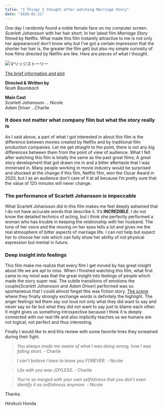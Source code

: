 ```yaml
---
title: "3 Things I thought after watching Marriage Story"
date: "2020-01-21"
---
```


One day I randomly found a noble female face on my computer screen. _Scarlett Johansson_ with her hair short. In her latest film _Marriage Story_ filmed by Netflix. What made this film instantly attractive to me is not only her appearance(I don’t know why but I’ve got a certain impression that the shorter her hair is, the greater the film get) but also my simple curiosity of how films directed by Netflix are like. Here are pieces of what I thought.  

![マリッジストーリー](https://bookandfilmglobe.com/wp-content/uploads/2020/01/how_marriage_story_production_designer_depicted_a_divorce_tale_in_two_homes_-_publicity_-_h_2019_-800x445.jpg)  

[The brief information and plot]( https://en.m.wikipedia.org/wiki/Marriage_Story )

**Directed & Written by**  
_Noah Baumbach_  

**Main Cast**     
_Scarlett Johansson_  ... Nicole  
_Adam Driver_  ...Charlie

### It does not matter what company film but what the story really is

As I said above, a part of what I got interested in about this film is the difference between movies created by Netflix and by traditional film production companies. Let me get straight to the point, there is not any big differences between them from the point of view of audience. What I felt after watching this film is totally the same as the past great films; A great story development that got drawn me in and a bitter aftertaste that I was immersed in. Many people working in movie industry would be surprised and shocked at the change if this film, Netflix film, won the Oscar Award in 2020, but I as an audience don’t care of it at all because I’m pretty sure that the value of 120 minutes will never change.

### The performance of Scarlett Johansson is impeccable

What Scarlett Johansson did in this film makes me feel deeply ashamed that I do not have accurate words that describe it. It’s **INCREDIBLE**. I do not know the detailed technics of acting, but i think she perfectly performed a woman who has trouble in keeping the relationship with her husband. The tone of her voice and the moving on her eyes tells a lot and gives me the real atmosphere of bitter aspects of marriage life. I can not help but expect her to choose her role which can fully show her ability of not physical expression but mental in future. 


### Deep insight into feelings

This film make me realize that every film I get moved by has great insight about life we are apt to miss. When I finished watching this film, what first came to my mind was that the great insight into feelings of people which made the story super real. The subtle transitions of emotions the couple(_Scarlett Johansson_ and _Adam Driver_) performed was so spontaneous that I could almost forget this was fiction story. [The scene](https://www.youtube.com/watch?v=N8Sc-7ioGQs) where they finally strongly exchange words is definitely the highlight. The anger feelings led them say out loud not only what they did want to say and never say so far but what they did not want to say just to blame each other. It might gives us something introspective because I think it is deeply connected with our real life and also implicitly teaches us we humans are not logical, not perfect and thus interesting.

Finally I would like to end this review with some favorite lines they screamed during their fight.

> _You always made me aware of what I was doing wrong, how I was falling short._   - Charlie

> _I can't believe I have to know you FOREVER._   - Nicole

> _Life with you was JOYLESS._    - Charlie

> _You're so merged with your own selfishness that you don't even identify it as selfishness anymore._   - Nicole


Thanks.

Hirokuni Honda
